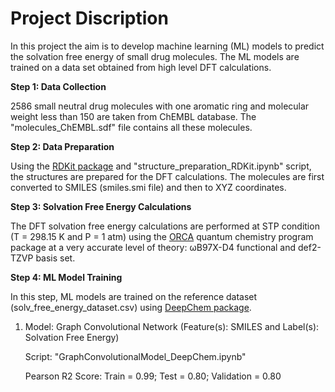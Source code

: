 # Project Discription

In this project the aim is to develop machine learning (ML) models to predict the solvation free energy of small drug molecules. The ML models are trained on a data set obtained from high level DFT calculations.  

**Step 1: Data Collection**

2586 small neutral drug molecules with one aromatic ring and molecular weight less than 150 are taken from ChEMBL database. The "molecules_ChEMBL.sdf" file contains all these molecules.

**Step 2: Data Preparation**

Using the [RDKit package](https://www.rdkit.org/) and "structure_preparation_RDKit.ipynb" script, the structures are prepared for the DFT calculations. The molecules are first converted to SMILES (smiles.smi file) and then to XYZ coordinates.

**Step 3: Solvation Free Energy Calculations**

The DFT solvation free energy calculations are performed at STP condition (T = 298.15 K and P = 1 atm) using the [ORCA](https://orcaforum.kofo.mpg.de) quantum chemistry program package at a very accurate level of theory: ωB97X-D4 functional and def2-TZVP basis set.

**Step 4: ML Model Training**

In this step, ML models are trained on the reference dataset (solv_free_energy_dataset.csv) using [DeepChem package](https://deepchem.io/).

1) Model: Graph Convolutional Network (Feature(s): SMILES and Label(s): Solvation Free Energy)

   Script: "GraphConvolutionalModel_DeepChem.ipynb"  
   
   Pearson R2 Score: Train = 0.99; Test = 0.80; Validation = 0.80
